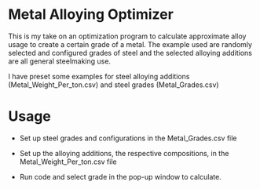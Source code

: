 # Metal Alloying Optimizer

This is my take on an optimization program to calculate approximate alloy usage to create a certain grade of a metal. The example used are randomly selected and configured grades of steel and the selected alloying additions are all general steelmaking use.

I have preset some examples for steel alloying additions (Metal_Weight_Per_ton.csv) and steel grades (Metal_Grades.csv)

# Usage

- Set up steel grades and configurations in the Metal_Grades.csv file

- Set up the alloying additions, the respective compositions, in the Metal_Weight_Per_ton.csv file

- Run code and select grade in the pop-up window to calculate.